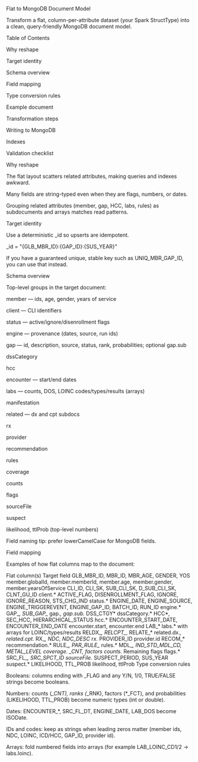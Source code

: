 Flat to MongoDB Document Model

Transform a flat, column-per-attribute dataset (your Spark StructType) into a clean, query-friendly MongoDB document model.

Table of Contents

Why reshape

Target identity

Schema overview

Field mapping

Type conversion rules

Example document

Transformation steps

Writing to MongoDB

Indexes

Validation checklist

Why reshape

The flat layout scatters related attributes, making queries and indexes awkward.

Many fields are string-typed even when they are flags, numbers, or dates.

Grouping related attributes (member, gap, HCC, labs, rules) as subdocuments and arrays matches read patterns.

Target identity

Use a deterministic _id so upserts are idempotent.

_id = "{GLB_MBR_ID}:{GAP_ID}:{SUS_YEAR}"


If you have a guaranteed unique, stable key such as UNIQ_MBR_GAP_ID, you can use that instead.

Schema overview

Top-level groups in the target document:

member — ids, age, gender, years of service

client — CLI identifiers

status — active/ignore/disenrollment flags

engine — provenance (dates, source, run ids)

gap — id, description, source, status, rank, probabilities; optional gap.sub

dssCategory

hcc

encounter — start/end dates

labs — counts, DOS, LOINC codes/types/results (arrays)

manifestation

related — dx and cpt subdocs

rx

provider

recommendation

rules

coverage

counts

flags

sourceFile

suspect

likelihood, ttlProb (top-level numbers)

Field naming tip: prefer lowerCamelCase for MongoDB fields.

Field mapping

Examples of how flat columns map to the document:

Flat column(s)	Target field
GLB_MBR_ID, MBR_ID, MBR_AGE, GENDER, YOS	member.globalId, member.memberId, member.age, member.gender, member.yearsOfService
CLI_ID, CLI_SK, SUB_CLI_SK, D_SUB_CLI_SK, CLNT_GU_ID	client.*
ACTIVE_FLAG, DISENROLLMENT_FLAG, IGNORE, IGNORE_REASON, STS_CHG_IND	status.*
ENGINE_DATE, ENGINE_SOURCE, ENGINE_TRIGGEREVENT, ENGINE_GAP_ID, BATCH_ID, RUN_ID	engine.*
GAP_*, SUB_GAP_*	gap.*, gap.sub.*
DSS_CTGY*	dssCategory.*
HCC*, SEC_HCC, HIERARCHICAL_STATUS	hcc.*
ENCOUNTER_START_DATE, ENCOUNTER_END_DATE	encounter.start, encounter.end
LAB_*	labs.* with arrays for LOINC/types/results
RELDX_*, RELCPT_*, RELATE_*	related.dx.*, related.cpt.*
RX_*, NDC, NDC_DESC	rx.*
PROVIDER_ID	provider.id
RECOM_*	recommendation.*
RULE_*, PAR_RULE_*	rules.*
MDL_*, IND_STD_MDL_CD, METAL_LEVEL	coverage.*
*_CNT, factors	counts.*
Remaining flags	flags.*
SRC_FL_*, SRC_SPCT_ID	sourceFile.*
SUSPECT_PERIOD, SUS_YEAR	suspect.*
LIKELIHOOD, TTL_PROB	likelihood, ttlProb
Type conversion rules

Booleans: columns ending with _FLAG and any Y/N, 1/0, TRUE/FALSE strings become booleans.

Numbers: counts (*_CNT), ranks (*_RNK), factors (*_FCT), and probabilities (LIKELIHOOD, TTL_PROB) become numeric types (int or double).

Dates: ENCOUNTER_*, SRC_FL_DT, ENGINE_DATE, LAB_DOS become ISODate.

IDs and codes: keep as strings when leading zeros matter (member ids, NDC, LOINC, ICD/HCC, GAP_ID, provider id).

Arrays: fold numbered fields into arrays (for example LAB_LOINC_CD1/2 → labs.loinc).

